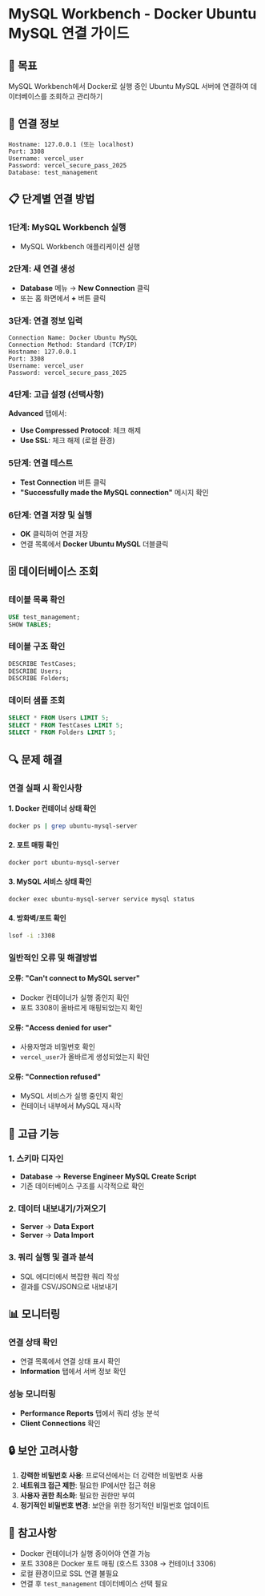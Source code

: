 # MySQL Workbench - Docker Ubuntu MySQL 연결 가이드

## 🎯 목표
MySQL Workbench에서 Docker로 실행 중인 Ubuntu MySQL 서버에 연결하여 데이터베이스를 조회하고 관리하기

## 🔗 연결 정보
```
Hostname: 127.0.0.1 (또는 localhost)
Port: 3308
Username: vercel_user
Password: vercel_secure_pass_2025
Database: test_management
```

## 📋 단계별 연결 방법

### 1단계: MySQL Workbench 실행
- MySQL Workbench 애플리케이션 실행

### 2단계: 새 연결 생성
- **Database** 메뉴 → **New Connection** 클릭
- 또는 홈 화면에서 **+** 버튼 클릭

### 3단계: 연결 정보 입력
```
Connection Name: Docker Ubuntu MySQL
Connection Method: Standard (TCP/IP)
Hostname: 127.0.0.1
Port: 3308
Username: vercel_user
Password: vercel_secure_pass_2025
```

### 4단계: 고급 설정 (선택사항)
**Advanced** 탭에서:
- **Use Compressed Protocol**: 체크 해제
- **Use SSL**: 체크 해제 (로컬 환경)

### 5단계: 연결 테스트
- **Test Connection** 버튼 클릭
- **"Successfully made the MySQL connection"** 메시지 확인

### 6단계: 연결 저장 및 실행
- **OK** 클릭하여 연결 저장
- 연결 목록에서 **Docker Ubuntu MySQL** 더블클릭

## 🗄️ 데이터베이스 조회

### 테이블 목록 확인
```sql
USE test_management;
SHOW TABLES;
```

### 테이블 구조 확인
```sql
DESCRIBE TestCases;
DESCRIBE Users;
DESCRIBE Folders;
```

### 데이터 샘플 조회
```sql
SELECT * FROM Users LIMIT 5;
SELECT * FROM TestCases LIMIT 5;
SELECT * FROM Folders LIMIT 5;
```

## 🔍 문제 해결

### 연결 실패 시 확인사항

#### 1. Docker 컨테이너 상태 확인
```bash
docker ps | grep ubuntu-mysql-server
```

#### 2. 포트 매핑 확인
```bash
docker port ubuntu-mysql-server
```

#### 3. MySQL 서비스 상태 확인
```bash
docker exec ubuntu-mysql-server service mysql status
```

#### 4. 방화벽/포트 확인
```bash
lsof -i :3308
```

### 일반적인 오류 및 해결방법

#### 오류: "Can't connect to MySQL server"
- Docker 컨테이너가 실행 중인지 확인
- 포트 3308이 올바르게 매핑되었는지 확인

#### 오류: "Access denied for user"
- 사용자명과 비밀번호 확인
- `vercel_user`가 올바르게 생성되었는지 확인

#### 오류: "Connection refused"
- MySQL 서비스가 실행 중인지 확인
- 컨테이너 내부에서 MySQL 재시작

## 🚀 고급 기능

### 1. 스키마 디자인
- **Database** → **Reverse Engineer MySQL Create Script**
- 기존 데이터베이스 구조를 시각적으로 확인

### 2. 데이터 내보내기/가져오기
- **Server** → **Data Export**
- **Server** → **Data Import**

### 3. 쿼리 실행 및 결과 분석
- SQL 에디터에서 복잡한 쿼리 작성
- 결과를 CSV/JSON으로 내보내기

## 📊 모니터링

### 연결 상태 확인
- 연결 목록에서 연결 상태 표시 확인
- **Information** 탭에서 서버 정보 확인

### 성능 모니터링
- **Performance Reports** 탭에서 쿼리 성능 분석
- **Client Connections** 확인

## 🔒 보안 고려사항

1. **강력한 비밀번호 사용**: 프로덕션에서는 더 강력한 비밀번호 사용
2. **네트워크 접근 제한**: 필요한 IP에서만 접근 허용
3. **사용자 권한 최소화**: 필요한 권한만 부여
4. **정기적인 비밀번호 변경**: 보안을 위한 정기적인 비밀번호 업데이트

## 📝 참고사항

- Docker 컨테이너가 실행 중이어야 연결 가능
- 포트 3308은 Docker 포트 매핑 (호스트 3308 → 컨테이너 3306)
- 로컬 환경이므로 SSL 연결 불필요
- 연결 후 `test_management` 데이터베이스 선택 필요
